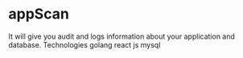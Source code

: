 # appScan
It will give you audit and logs information about your application and database. 
Technologies 
golang 
react js
mysql
